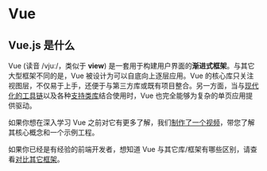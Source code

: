 # Vue

## Vue.js 是什么

Vue (读音 /vjuː/，类似于 **view**) 是一套用于构建用户界面的**渐进式框架**。与其它大型框架不同的是，Vue 被设计为可以自底向上逐层应用。Vue 的核心库只关注视图层，不仅易于上手，还便于与第三方库或既有项目整合。另一方面，当与[现代化的工具链](https://cn.vuejs.org/v2/guide/single-file-components.html)以及各种[支持类库](https://github.com/vuejs/awesome-vue#libraries--plugins)结合使用时，Vue 也完全能够为复杂的单页应用提供驱动。

如果你想在深入学习 Vue 之前对它有更多了解，我们[制作了一个视频](https://cn.vuejs.org/v2/guide/#)，带您了解其核心概念和一个示例工程。

如果你已经是有经验的前端开发者，想知道 Vue 与其它库/框架有哪些区别，请查看[对比其它框架](https://cn.vuejs.org/v2/guide/comparison.html)。

